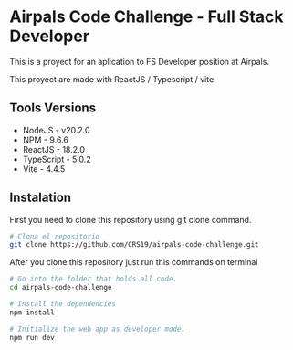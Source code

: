 # Airpals Code Challenge - Full Stack Developer

This is a proyect for an aplication to FS Developer position at Airpals.

This proyect are made with ReactJS / Typescript / vite

## Tools Versions

- NodeJS - v20.2.0
- NPM - 9.6.6
- ReactJS - 18.2.0
- TypeScript - 5.0.2
- Vite - 4.4.5

## Instalation

First you need to clone this repository using git clone command.

```bash
# Clona el repositorio
git clone https://github.com/CRS19/airpals-code-challenge.git
```

After you clone this repository just run this commands on terminal

```bash
# Go into the folder that holds all code.
cd airpals-code-challenge

# Install the dependencies
npm install

# Initialize the web app as developer mode.
npm run dev
```
